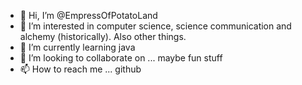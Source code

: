 - 👋 Hi, I’m @EmpressOfPotatoLand
- 👀 I’m interested in computer science, science communication and alchemy (historically). Also other things.
- 🌱 I’m currently learning java
- 💞️ I’m looking to collaborate on ... maybe fun stuff
- 📫 How to reach me ... github

<!---
EmpressOfPotatoLand/EmpressOfPotatoLand is a ✨ special ✨ repository because its `README.md` (this file) appears on your GitHub profile.
You can click the Preview link to take a look at your changes :3
--->
